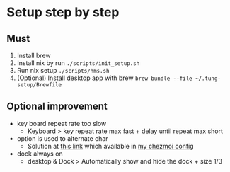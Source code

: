 # Setup step by step

## Must

1. Install brew
2. Install nix by run `./scripts/init_setup.sh`
3. Run nix setup `./scripts/hms.sh`
4. (Optional) Install desktop app with brew `brew bundle --file ~/.tung-setup/Brewfile`

## Optional improvement

+ key board repeat rate too slow 
  + Keyboard > key repeat rate max fast + delay until repeat max short
+ option is used to alternate char
  + Solution at [this link](https://apple.stackexchange.com/a/461625) which available in [my chezmoi config](https://github.com/vuthanhtung2412/dotfiles/blob/d01c7f0a63f659074215777aa63fdbc418d7ad11/private_Library/private_Keyboard%20Layouts/QWERTY%20no%20option.keylayout)
+ dock always on
  + desktop & Dock > Automatically show and hide the dock + size 1/3
